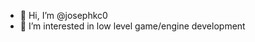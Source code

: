 - 👋 Hi, I’m @josephkc0
- 👀 I’m interested in low level game/engine development

<!---
josephkc0/josephkc0 is a ✨ special ✨ repository because its `README.md` (this file) appears on your GitHub profile.
You can click the Preview link to take a look at your changes.
--->
